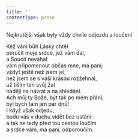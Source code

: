 ```yaml
---
title: ''
contentType: prose
---
```


Nejkrutější však byly vždy chvíle odjezdu a loučení

Kéž vám bůh Lásky chtěl  
poručit moje srdce, jež vám dal,  
a Soucit neváhal  
vám připomenout občas mne, má paní;  
vždyť ještě než jsem jel,  
než jsem se s vaší krásou rozžehnal,  
už tiším ten svůj žal  
nadějí na návrat a na shledání.  
Ach můj ty Bože, být tak po mém přání,  
byl bych tam jen pár dnů!  
I když však odjedu,  
budu vás v duchu vidět bez ustání:  
a tak se tedy před tou cestou loučím  
a srdce vám, má paní, odporoučím.
